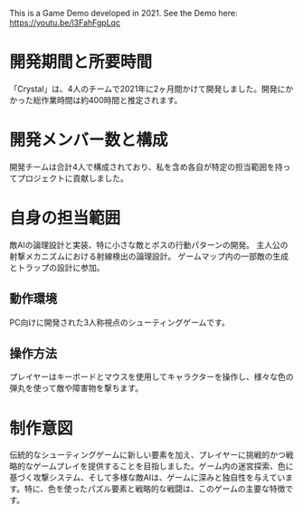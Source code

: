 This is a Game Demo developed in 2021.
See the Demo here:
https://youtu.be/l3FahFgpLqc

# 開発期間と所要時間

「Crystal」は、4人のチームで2021年に2ヶ月間かけて開発しました。開発にかかった総作業時間は約400時間と推定されます。

# 開発メンバー数と構成
開発チームは合計4人で構成されており、私を含め各自が特定の担当範囲を持ってプロジェクトに貢献しました。

# 自身の担当範囲

敵AIの論理設計と実装、特に小さな敵とボスの行動パターンの開発。
主人公の射撃メカニズムにおける射線検出の論理設計。
ゲームマップ内の一部敵の生成とトラップの設計に参加。

## 動作環境

PC向けに開発された3人称視点のシューティングゲームです。

## 操作方法

プレイヤーはキーボードとマウスを使用してキャラクターを操作し、様々な色の弾丸を使って敵や障害物を撃ちます。

# 制作意図

伝統的なシューティングゲームに新しい要素を加え、プレイヤーに挑戦的かつ戦略的なゲームプレイを提供することを目指しました。ゲーム内の迷宮探索、色に基づく攻撃システム、そして多様な敵AIは、ゲームに深みと独自性を与えています。特に、色を使ったパズル要素と戦略的な戦闘は、このゲームの主要な特徴です。
